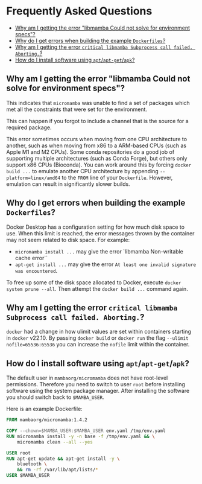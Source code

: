 # Frequently Asked Questions

- [Why am I getting the error "libmamba Could not solve for environment specs"?](
  #why-am-i-getting-the-error-libmamba-could-not-solve-for-environment-specs)
- [Why do I get errors when building the example `Dockerfiles`?](
  #why-do-i-get-errors-when-building-the-example-dockerfiles)
- [Why am I getting the error `critical libmamba Subprocess call failed. Aborting.`?](
  #why-am-i-getting-the-error-critical-libmamba-subprocess-call-failed-aborting)
- [How do I install software using `apt`/`apt-get`/`apk`?](
  #how-do-i-install-software-using-aptapt-getapk)

## Why am I getting the error "libmamba Could not solve for environment specs"?

This indicates that `micromamba` was unable to find a set of packages which met
all the constraints that were set for the environment.

This can happen if you forgot to include a channel that is the source for a
required package.

This error sometimes occurs when moving from one CPU architecture to another,
such as when moving from x86 to a ARM-based CPUs (such as Apple M1 and M2 CPUs).
Some conda repositories do a good job of supporting multiple architectures
(such as Conda Forge), but others only support x86 CPUs (Bioconda). You can
work around this by forcing `docker build ...` to emulate another CPU
architecture by appending `--platform=linux/amd64` to the `FROM` line of your
`Dockerfile`. However, emulation can result in significantly slower builds.

## Why do I get errors when building the example `Dockerfiles`?

Docker Desktop has a configuration setting for how much disk space to use. When
this limit is reached, the error messages thrown by the container may not seem
related to disk space.  For example:

- `micromamba install ...` may give the error
  `libmamba Non-writable cache error``
- `apt-get install ...` may give the error
  `At least one invalid signature was encountered`.

To free up some of the disk space allocated to Docker, execute
`docker system prune --all`. Then attempt the `docker build ...` command again.

## Why am I getting the error `critical libmamba Subprocess call failed. Aborting.`?

`docker` had a change in how ulimit values are set within containers starting in
`docker` v22.10. By passing `docker build` or `docker run` the flag
`--ulimit nofile=65536:65536` you can increase the `nofile` limit within the
container.

## How do I install software using `apt`/`apt-get`/`apk`?

The default user in `mambaorg/micromamba` does not have root-level permissions.
Therefore you need to switch to user `root` before installing software using
the system package manager. After installing the software you should switch
back to `$MAMBA_USER`.

Here is an example Dockerfile:

```dockerfile
FROM mambaorg/micromamba:1.4.2

COPY --chown=$MAMBA_USER:$MAMBA_USER env.yaml /tmp/env.yaml
RUN micromamba install -y -n base -f /tmp/env.yaml && \
    micromamba clean --all --yes

USER root
RUN apt-get update && apt-get install -y \
    bluetooth \
    && rm -rf /var/lib/apt/lists/*
USER $MAMBA_USER
```
